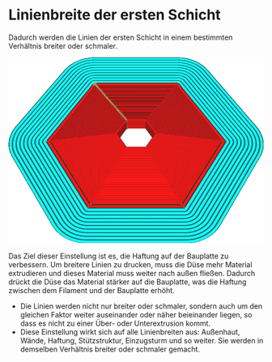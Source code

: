 Linienbreite der ersten Schicht
====
Dadurch werden die Linien der ersten Schicht in einem bestimmten Verhältnis breiter oder schmaler.

<!--screenshot {
"image_path": "initial_layer_line_width_factor.png",
"models": [{"script": "hex_foot.scad"}],
"camera_position": [0, 92, 122],
"settings": {
    "adhesion_type": "brim",
    "initial_layer_line_width_factor": 200
},
"colours": 32
}-->
![Die Linien in der ersten Schicht sind doppelt so breit wie der Rest](../images/initial_layer_line_width_factor.png)

Das Ziel dieser Einstellung ist es, die Haftung auf der Bauplatte zu verbessern. Um breitere Linien zu drucken, muss die Düse mehr Material extrudieren und dieses Material muss weiter nach außen fließen. Dadurch drückt die Düse das Material stärker auf die Bauplatte, was die Haftung zwischen dem Filament und der Bauplatte erhöht.
* Die Linien werden nicht nur breiter oder schmaler, sondern auch um den gleichen Faktor weiter auseinander oder näher beieinander liegen, so dass es nicht zu einer Über- oder Unterextrusion kommt.
* Diese Einstellung wirkt sich auf alle Linienbreiten aus: Außenhaut, Wände, Haftung, Stützstruktur, Einzugsturm und so weiter. Sie werden in demselben Verhältnis breiter oder schmaler gemacht.